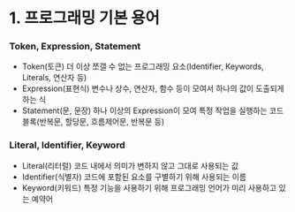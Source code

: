 # 1. 프로그래밍 기본 용어

### Token, Expression, Statement


  * Token(토큰) 더 이상 쪼갤 수 없는 프로그래밍 요소(Identifier, Keywords, Literals, 연산자 등)
  * Expression(표현식) 변수나 상수, 연산자, 함수 등이 모여서 하나의 값이 도출되게 하는 식
  * Statement(문, 문장) 하나 이상의 Expression이 모여 특정 작업을 실행하는 코드블록(반복문, 할당문, 흐름제어문, 반복문 등)
  
  
### Literal, Identifier, Keyword
* Literal(리터럴) 코드 내에서 의미가 변하지 않고 그대로 사용되는 값
* Identifier(식별자) 코드에 포함된 요소를 구별하기 위해 사용되는 이름
* Keyword(키워드) 특정 기능을 사용하기 위해 프로그래밍 언어가 미리 사용하고 있는 예약어


